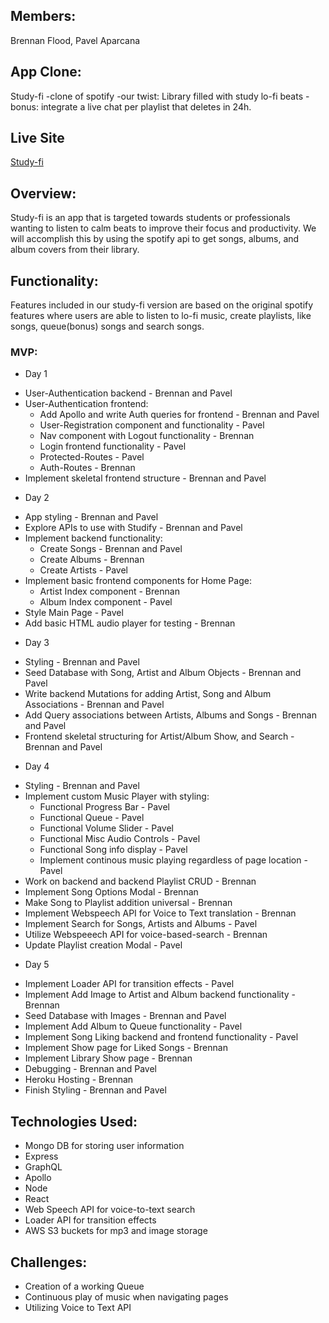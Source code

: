 ## Members:

Brennan Flood, Pavel Aparcana

## App Clone:
Study-fi
-clone of spotify
-our twist: Library filled with study lo-fi beats
-bonus: integrate a live chat per playlist that deletes in 24h.

## Live Site
 [Study-fi](https://study-fi.herokuapp.com/)

## Overview:
Study-fi is an app that is targeted towards students or professionals wanting to listen to calm beats to improve their focus and productivity. We will accomplish this by using the spotify api to get songs, albums, and album covers from their library.

## Functionality:
Features included in our study-fi version are based on the original spotify features where users are able to listen to lo-fi music, create playlists, like songs, queue(bonus) songs and search songs.

### MVP:

* Day 1
- User-Authentication backend - Brennan and Pavel
- User-Authentication frontend:
  - Add Apollo and write Auth queries for frontend - Brennan and Pavel
  - User-Registration component and functionality - Pavel
  - Nav component with Logout functionality - Brennan
  - Login frontend functionality - Pavel
  - Protected-Routes - Pavel
  - Auth-Routes - Brennan
- Implement skeletal frontend structure - Brennan and Pavel

* Day 2
- App styling - Brennan and Pavel
- Explore APIs to use with Studify - Brennan and Pavel
- Implement backend functionality: 
  - Create Songs - Brennan and Pavel
  - Create Albums - Brennan
  - Create Artists - Pavel
- Implement basic frontend components for Home Page: 
  - Artist Index component - Brennan
  - Album Index component - Pavel
- Style Main Page - Pavel
- Add basic HTML audio player for testing - Brennan

* Day 3
- Styling - Brennan and Pavel
- Seed Database with Song, Artist and Album Objects - Brennan and Pavel
- Write backend Mutations for adding Artist, Song and Album Associations - Brennan and Pavel
- Add Query associations between Artists, Albums and Songs - Brennan and Pavel
- Frontend skeletal structuring for Artist/Album Show, and Search - Brennan and Pavel


* Day 4
- Styling - Brennan and Pavel
- Implement custom Music Player with styling: 
  - Functional Progress Bar - Pavel
  - Functional Queue - Pavel
  - Functional Volume Slider - Pavel
  - Functional Misc Audio Controls - Pavel
  - Functional Song info display - Pavel
  - Implement continous music playing regardless of page location - Pavel
- Work on backend and backend Playlist CRUD - Brennan
- Implement Song Options Modal - Brennan
- Make Song to Playlist addition universal - Brennan
- Implement Webspeech API for Voice to Text translation - Brennan
- Implement Search for Songs, Artists and Albums - Pavel
- Utilize Webspeeech API for voice-based-search - Brennan
- Update Playlist creation Modal - Pavel

* Day 5
- Implement Loader API for transition effects - Pavel
- Implement Add Image to Artist and Album backend functionality - Brennan
- Seed Database with Images - Brennan and Pavel
- Implement Add Album to Queue functionality - Pavel
- Implement Song Liking backend and frontend functionality - Pavel
- Implement Show page for Liked Songs - Brennan
- Implement Library Show page - Brennan
- Debugging - Brennan and Pavel
- Heroku Hosting - Brennan
- Finish Styling - Brennan and Pavel
 
## Technologies Used:
- Mongo DB for storing user information
- Express
- GraphQL
- Apollo
- Node
- React
- Web Speech API for voice-to-text search
- Loader API for transition effects
- AWS S3 buckets for mp3 and image storage

## Challenges:
- Creation of a working Queue
- Continuous play of music when navigating pages
- Utilizing Voice to Text API 
